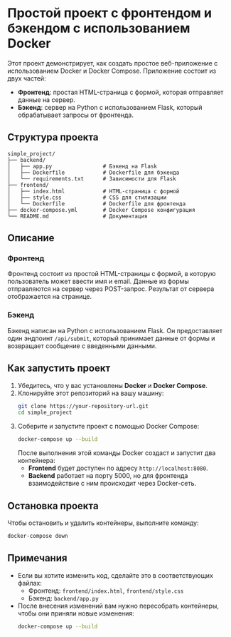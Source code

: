 
# Простой проект с фронтендом и бэкендом с использованием Docker

Этот проект демонстрирует, как создать простое веб-приложение с использованием Docker и Docker Compose. Приложение состоит из двух частей:
- **Фронтенд**: простая HTML-страница с формой, которая отправляет данные на сервер.
- **Бэкенд**: сервер на Python с использованием Flask, который обрабатывает запросы от фронтенда.

## Структура проекта

```
simple_project/
├── backend/
│   ├── app.py                # Бэкенд на Flask
│   ├── Dockerfile            # Dockerfile для бэкенда
│   └── requirements.txt      # Зависимости для Flask
├── frontend/
│   ├── index.html            # HTML-страница с формой
│   ├── style.css             # CSS для стилизации
│   └── Dockerfile            # Dockerfile для фронтенда
├── docker-compose.yml        # Docker Compose конфигурация
└── README.md                 # Документация
```

## Описание

### Фронтенд

Фронтенд состоит из простой HTML-страницы с формой, в которую пользователь может ввести имя и email. Данные из формы отправляются на сервер через POST-запрос. Результат от сервера отображается на странице.

### Бэкенд

Бэкенд написан на Python с использованием Flask. Он предоставляет один эндпоинт `/api/submit`, который принимает данные от формы и возвращает сообщение с введенными данными.

## Как запустить проект

1. Убедитесь, что у вас установлены **Docker** и **Docker Compose**.
2. Клонируйте этот репозиторий на вашу машину:
   ```bash
   git clone https://your-repository-url.git
   cd simple_project
   ```
3. Соберите и запустите проект с помощью Docker Compose:
   ```bash
   docker-compose up --build
   ```
   После выполнения этой команды Docker создаст и запустит два контейнера:
   - **Frontend** будет доступен по адресу `http://localhost:8080`.
   - **Backend** работает на порту 5000, но для фронтенда взаимодействие с ним происходит через Docker-сеть.

## Остановка проекта

Чтобы остановить и удалить контейнеры, выполните команду:
```bash
docker-compose down
```

## Примечания

- Если вы хотите изменить код, сделайте это в соответствующих файлах:
  - Фронтенд: `frontend/index.html`, `frontend/style.css`
  - Бэкенд: `backend/app.py`
- После внесения изменений вам нужно пересобрать контейнеры, чтобы они приняли новые изменения:
  ```bash
  docker-compose up --build
  ```
